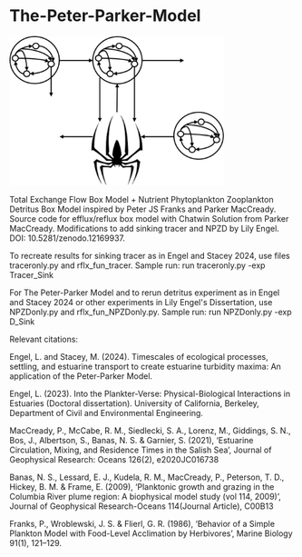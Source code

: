 # The-Peter-Parker-Model
<img src="https://github.com/lmengel422/The-Peter-Parker-Model/blob/main/PPM_logo.png" width="75%" height="75%">

Total Exchange Flow Box Model + Nutrient Phytoplankton Zooplankton Detritus Box Model inspired by Peter JS Franks and Parker MacCready. Source code for efflux/reflux box model with Chatwin Solution from Parker MacCready. Modifications to add sinking tracer and NPZD by Lily Engel. DOI: 10.5281/zenodo.12169937.

To recreate results for sinking tracer as in Engel and Stacey 2024, use files traceronly.py and rflx_fun_tracer. Sample run: run traceronly.py -exp Tracer_Sink

For The Peter-Parker Model and to rerun detritus experiment as in Engel and Stacey 2024 or other experiments in Lily Engel's Dissertation, use NPZDonly.py and rflx_fun_NPZDonly.py. Sample run: run NPZDonly.py -exp D_Sink 

Relevant citations:

Engel, L. and Stacey, M. (2024). Timescales of ecological processes, settling, and estuarine transport to create estuarine turbidity maxima: An application of the Peter-Parker Model. 

Engel, L. (2023). Into the Plankter-Verse: Physical-Biological Interactions in Estuaries (Doctoral dissertation). University of California, Berkeley, Department of Civil and Environmental Engineering.

MacCready, P., McCabe, R. M., Siedlecki, S. A., Lorenz, M., Giddings, S. N., Bos, J., Albertson, S., Banas, N. S. & Garnier, S. (2021), ‘Estuarine Circulation, Mixing, and Residence Times in the Salish Sea’, Journal of Geophysical Research: Oceans 126(2), e2020JC016738 

Banas, N. S., Lessard, E. J., Kudela, R. M., MacCready, P., Peterson, T. D., Hickey, B. M. & Frame, E. (2009), ‘Planktonic growth and grazing in the Columbia River plume region: A biophysical model study (vol 114, 2009)’, Journal of Geophysical Research-Oceans 114(Journal Article), C00B13

Franks, P., Wroblewski, J. S. & Flierl, G. R. (1986), ‘Behavior of a Simple Plankton Model with Food-Level Acclimation by Herbivores’, Marine Biology 91(1), 121–129.
